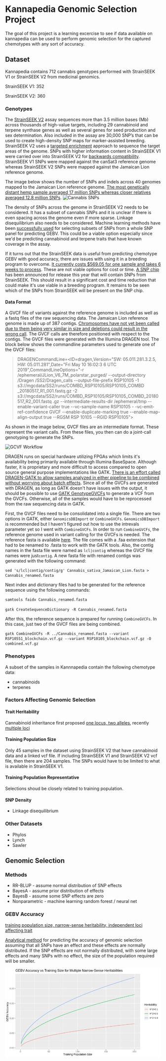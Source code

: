 # Kannapedia Genomic Selection Project

The goal of this project is a learning excercise to see if data available on kannapedia can be used to perform genomic selection for the captured chemotypes with any sort of accuracy.

## Dataset

Kannapedia contains 712 cannabis genotypes performed with StrainSEEK V1 or StrainSEEK V2 from medicinal genomics. 

StrainSEEK V1: 352

StrainSEEK V2: 360

### Genotypes

The [StrainSEEK V2](https://www.medicinalgenomics.com/strainseek-strain-identification-and-registration/) assay sequences more than 3.5 million bases (Mb) across thousands of high-value targets, including 29 cannabinoid and terpene synthase genes as well as several genes for seed production and sex determination. Also included in the assay are 30,000 SNP’s that can be used to create high-density SNP maps for marker-assisted breeding. StrainSEEK V2 uses a [targeted enrichment](https://www.kannapedia.net/cannabis-phylotree/) approach to sequence the target areas of the genome. SNPs with higher information content in StrainSEEK V1 were carried over into StrainSEEK V2 for [backwards compatibility](https://www.medicinalgenomics.com/new-data-visualizations-kannapedia/). StrainSEEK V1 SNPs were mapped against the canSat3 reference genome whereas StrainSEEK V2 SNPs were mapped against the Jamaican Lion reference genome.

The image below shows the number of SNPs and indels across 40 genomes mapped to the Jamaican Lion reference genome. [The most genetically distant hemp sample averaged 17 million SNPs whereas closer relatives averaged 12.8 million SNPs](https://www.biorxiv.org/content/10.1101/2020.01.03.894428v1.full).
![Cannabis SNPs](https://www.biorxiv.org/content/biorxiv/early/2020/01/05/2020.01.03.894428/F5.large.jpg?width=800&height=600&carousel=1)

The density of SNPs across the genome in StrainSEEK V2 needs to be considered. It has a subset of cannabis SNPs and it is unclear if there is even spacing across the genome even if more sparse. Linkage disequilibrium also needs to be considered. Machine learning methods have been [successfully used](https://www.frontiersin.org/articles/10.3389/fgene.2018.00237/full) for selecting subsets of SNPs from a whole SNP panel for predicting GEBV. This could be a viable option especially since we'd be predicting cannabinoid and terpene traits that have known coverage in the assay.

If it turns out that the StrainSEEK data is useful from predicting chemotype GEBV with good accuracy, there are issues with using it in a breeding program to overcome. [It currently costs $569.05 for one sample and takes 6 weeks to process](http://store.medicinalgenomics.com/home/Strain-Identification-and-Registration/StrainSEEK-cannabis-and-hemp-strain-identification-3-megabases.html). These are not viable options for cost or time. [A SNP chip](https://www.medicinalgenomics.com/eurofins-scientific-medicinal-genomics-partner-on-worlds-most-comprehensive-informative-cannabis-snp-chip/) has been announced for release this year that will contain SNPs from StrainSEEK. This should result in a significant cost and time reduction that could make it's use viable in a breeding program. It remains to be seen  which of the SNPs from StrainSEEK will be present on the SNP chip.

#### Data Format

A GVCF file of variants against the reference genome is included as well as a fastq files of the raw sequencing data. The Jamaican Lion reference genome is made up of 387 contigs. [Chromosomes have not yet been called due to them being very similar in size and deletions could result in the wrong call](https://www.youtube.com/watch?v=uTgvw_O-g84). The GVCF calls are therefore positioned with respect to the contigs. The GVCF files were generated with the Illumina DRAGEN tool. The block below shows the commandline parameters used to generate one of the GVCF files:

> DRAGENCommandLine=<ID=dragen,Version="SW: 05.011.281.3.2.5, HW: 05.011.281",Date="Fri May 10 16:02:3
6 UTC 2019",CommandLineOptions="-r /ephemeral/JLion_V6_7M_polarstar_purged/ --output-directory /Dragen
/SS2/Dragen_calls --output-file-prefix RSP10105 -1 s3://mgcdata/SS2/runs/COMBD_RSP10105/RSP10105_COMBD
_20180517_R1_001.fastq.gz -2 s3://mgcdata/SS2/runs/COMBD_RSP10105/RSP10105_COMBD_20180517_R2_001.fastq
.gz --intermediate-results-dir /ephemeral/tmp --enable-variant-caller true --vc-sample-name RSP10105 -
-vc-emit-ref-confidence GVCF --enable-duplicate-marking true --enable-map-align-output true --RGSM RSP
10105 --RGID RSP10105">

As shown in the image below, GVCF files are an intermediate format. These represent the variant calls. From these files, you then can do a joint-call genotyping to generate the SNPs.

![GCVF Workflow](https://us.v-cdn.net/5019796/uploads/editor/1l/5bzcah5uaksr.png)

DRAGEN runs on special hardware utilizing FPGAs which limits it's availability being primarily available through Illumina BaseSpace. Although faster, it is proprietary and more difficult to access compared to open source general purpose implementations like GATK. [There is an effort called DRAGEN-GATK to allow samples analyzed in either pipeline to be combined without worrying about batch effects](https://gatk.broadinstitute.org/hc/en-us/articles/360039984151-DRAGEN-GATK-Update-Let-s-get-more-specific). Since all of the GVCFs are generated with DRAGEN, as long as GATK doesn't have issues with the output, it should be possible to use [GATK GenotypeGVCFs](https://gatk.broadinstitute.org/hc/en-us/articles/360035889971--How-to-Consolidate-GVCFs-for-joint-calling-with-GenotypeGVCFs) to generate a VCF from the GVCFs. Otherwise, all of the samples would have to be reprocessed from the raw sequencing data in GATK.

First, the GVCF files need to be consolidated into a single file. There are two options in GATK, either `GenomicsDBImport` or `CombineGVCFs`. `GenomicsDBImport` is recommended but I haven't figured out how to use the intrevals parameter yet so I went with `CombineGVCFs`. In order to run `CombineGVCFs`, the reference genome used in variant calling for the GVCFs is needed. The  reference fasta is available [here](https://genomevolution.org/coge/api/v1/genomes/55184/sequence). The file comes with a .faa extension that had to be renamed to .fasta to work with the GATK tools. Also, the contig names in the fasta file were named as `lcl|contig` whereas the GVCF file names were just`contig`. A new fasta file with renamed contigs was generated with the following command:

```
sed 's/lcl|contig/contig/g' Cannabis_sativa_Jamaican_Lion.fasta > Cannabis_renamed.fasta
```

Next index and dictionary files had to be generated for the reference sequence using the following commands: 

```
samtools faidx Cannabis_renamed.fasta

gatk CreateSequenceDictionary -R Cannabis_renamed.fasta
```
After this, the reference sequence is prepared for running `CombineGVCFs`. In this case, just two of the GVCF files are being combined.

```
gatk CombineGVCFs -R ../Cannabis_renamed.fasta --variant RSP10551_blockchain.vcf.gz --variant RSP10105_blockchain.vcf.gz -O combined.vcf.gz
```

### Phenotypes

A subset of the samples in Kannnapedia contain the following chemotype data:
* cannabinoids
* terpenes

### Factors Affecting Genomic Selection

#### Trait Heritability

Cannabinoid inheritance first proposed [one locus, two alleles](https://www.genetics.org/content/163/1/335), recently [multiple loci](https://nph.onlinelibrary.wiley.com/doi/full/10.1111/nph.13562#nph13562-fig-0001)

#### Training Population Size

Only 45 samples in the dataset using StrainSEEK V2 that have cannabinoid data and a linked vcf file. If including StrainSEEK V1 and StrainSEEK V2 vcf file, then there are 204 samples. The SNPs would have to be limited to what is available in StrainSEEK V1.

#### Training Population Representative
Selections shoud be closely related to training population.

#### SNP Density
* Linkage disequilibrium

### Other Datasets

* Phylos
* Lynch
* Sawler

## Genomic Selection

### Methods

* RR-BLUP - assume normal distribution of SNP effects
* BayesA - assume prior distribution of effects 
* BayesB - assume some SNP effects are zero
* Nonparametric - machine learning random forest / neural net

### GEBV Accuracy 

[training population size, narrow-sense heritability, independent loci affecting trait](https://link.springer.com/article/10.1007/s00122-018-3270-8)

[Analytical method](https://sci-hub.tw/https://www.nature.com/articles/nrg2575) for predicting the accuracy of genomic selection assuming that all SNPs have an effect and these effects are normally distributed. If the SNP effects are not normally distributed, with some large effects and many SNPs with no effect, the size of the population required will be smaller.


![GEBV Accuracy Plot](images/gebv_accuracy.jpg?raw=true "GEBV Accuracy")
